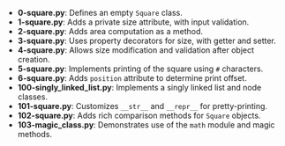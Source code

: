 - **0-square.py**: Defines an empty `Square` class.
- **1-square.py**: Adds a private size attribute, with input validation.
- **2-square.py**: Adds area computation as a method.
- **3-square.py**: Uses property decorators for size, with getter and setter.
- **4-square.py**: Allows size modification and validation after object creation.
- **5-square.py**: Implements printing of the square using `#` characters.
- **6-square.py**: Adds `position` attribute to determine print offset.
- **100-singly_linked_list.py**: Implements a singly linked list and node classes.
- **101-square.py**: Customizes `__str__` and `__repr__` for pretty-printing.
- **102-square.py**: Adds rich comparison methods for `Square` objects.
- **103-magic_class.py**: Demonstrates use of the `math` module and magic methods.
